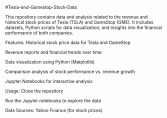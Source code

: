 #Tesla-and-Gamestop-Stock-Data

This repository contains data and analysis related to the revenue and historical stock prices of Tesla (TSLA) and GameStop (GME). It includes datasets, Python scripts for data visualization, and insights into the financial performance of both companies.

Features:
Historical stock price data for Tesla and GameStop

Revenue reports and financial trends over time

Data visualization using Python (Matplotlib)

Comparison analysis of stock performance vs. revenue growth

Jupyter Notebooks for interactive analysis

Usage:
Clone the repository

Run the Jupyter notebooks to explore the data

Data Sources:
Yahoo Finance (for stock prices)
